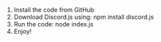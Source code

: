 1. Install the code from GitHub
2. Download Discord.js using: npm install discord.js
3. Run the code: node index.js
4. Enjoy!
